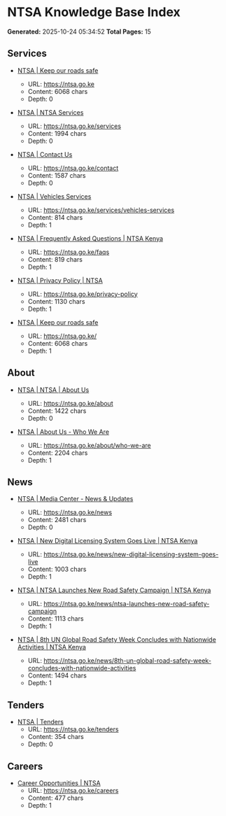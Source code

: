 # NTSA Knowledge Base Index

**Generated:** 2025-10-24 05:34:52
**Total Pages:** 15

## Services

- [NTSA | Keep our roads safe](ntsa_comprehensive_knowledge_base\services\ntsa_NTSA__Keep_our_roads_safe_f13d765c.md)
  - URL: https://ntsa.go.ke
  - Content: 6068 chars
  - Depth: 0

- [NTSA | NTSA Services](ntsa_comprehensive_knowledge_base\services\ntsa_NTSA__NTSA_Services_7a9ee5d0.md)
  - URL: https://ntsa.go.ke/services
  - Content: 1994 chars
  - Depth: 0

- [NTSA | Contact Us](ntsa_comprehensive_knowledge_base\services\ntsa_NTSA__Contact_Us_7bdb748a.md)
  - URL: https://ntsa.go.ke/contact
  - Content: 1587 chars
  - Depth: 0

- [NTSA | Vehicles Services](ntsa_comprehensive_knowledge_base\services\ntsa_NTSA__Vehicles_Services_57ba53a1.md)
  - URL: https://ntsa.go.ke/services/vehicles-services
  - Content: 814 chars
  - Depth: 1

- [NTSA | Frequently Asked Questions | NTSA Kenya](ntsa_comprehensive_knowledge_base\services\ntsa_NTSA__Frequently_Asked_Questions__NTSA_Kenya_291931bf.md)
  - URL: https://ntsa.go.ke/faqs
  - Content: 819 chars
  - Depth: 1

- [NTSA | Privacy Policy | NTSA](ntsa_comprehensive_knowledge_base\services\ntsa_NTSA__Privacy_Policy__NTSA_68960874.md)
  - URL: https://ntsa.go.ke/privacy-policy
  - Content: 1130 chars
  - Depth: 1

- [NTSA | Keep our roads safe](ntsa_comprehensive_knowledge_base\services\ntsa_NTSA__Keep_our_roads_safe_0a8e8522.md)
  - URL: https://ntsa.go.ke/
  - Content: 6068 chars
  - Depth: 1

## About

- [NTSA | NTSA | About Us](ntsa_comprehensive_knowledge_base\about\ntsa_NTSA__NTSA__About_Us_05bb6415.md)
  - URL: https://ntsa.go.ke/about
  - Content: 1422 chars
  - Depth: 0

- [NTSA | About Us - Who We Are](ntsa_comprehensive_knowledge_base\about\ntsa_NTSA__About_Us_-_Who_We_Are_47583408.md)
  - URL: https://ntsa.go.ke/about/who-we-are
  - Content: 2204 chars
  - Depth: 1

## News

- [NTSA | Media Center - News & Updates](ntsa_comprehensive_knowledge_base\news\ntsa_NTSA__Media_Center_-_News__Updates_e765915c.md)
  - URL: https://ntsa.go.ke/news
  - Content: 2481 chars
  - Depth: 0

- [NTSA | New Digital Licensing System Goes Live | NTSA Kenya](ntsa_comprehensive_knowledge_base\news\ntsa_NTSA__New_Digital_Licensing_System_Goes_Live__NTSA_50d5938e.md)
  - URL: https://ntsa.go.ke/news/new-digital-licensing-system-goes-live
  - Content: 1003 chars
  - Depth: 1

- [NTSA | NTSA Launches New Road Safety Campaign | NTSA Kenya](ntsa_comprehensive_knowledge_base\news\ntsa_NTSA__NTSA_Launches_New_Road_Safety_Campaign__NTSA_63481444.md)
  - URL: https://ntsa.go.ke/news/ntsa-launches-new-road-safety-campaign
  - Content: 1113 chars
  - Depth: 1

- [NTSA | 8th UN Global Road Safety Week Concludes with Nationwide Activities | NTSA Kenya](ntsa_comprehensive_knowledge_base\news\ntsa_NTSA__8th_UN_Global_Road_Safety_Week_Concludes_wit_9636f22e.md)
  - URL: https://ntsa.go.ke/news/8th-un-global-road-safety-week-concludes-with-nationwide-activities
  - Content: 1494 chars
  - Depth: 1

## Tenders

- [NTSA | Tenders](ntsa_comprehensive_knowledge_base\tenders\ntsa_NTSA__Tenders_73ac6e93.md)
  - URL: https://ntsa.go.ke/tenders
  - Content: 354 chars
  - Depth: 0

## Careers

- [Career Opportunities | NTSA](ntsa_comprehensive_knowledge_base\careers\ntsa_Career_Opportunities__NTSA_3e462d97.md)
  - URL: https://ntsa.go.ke/careers
  - Content: 477 chars
  - Depth: 1

